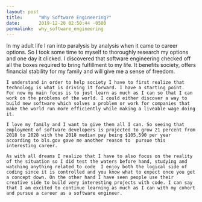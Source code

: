 ```yaml
---
layout: post
title:      "Why Software Engineering?"
date:       2019-12-20 02:50:44 -0500
permalink:  why_software_engineering
---
```



  In my adult life I ran into paralysis by analysis when it came to career options. So I took some time to myself to thoroughly research my options and one day it clicked. I discovered that software engineering checked off all the boxes required to bring fulfillment to my life. It benefits society, offers financial stability for my family and will give me a sense of freedom.
				
	I understand in order to help society I have to first realize that technology is what is driving it forward. I have a starting point.  For now my main focus is to just learn as much as I can so that I can work on the problems of the world. I could either discover a way to build new software which solves a problem or work for companies that make the world run more efficiently while making a liveable wage doing it.
				
	I love my family and I want to give them all I can. So seeing that employment of software developers is projected to grow 21 percent from 2018 to 2028 with the 2018 median pay being $105,590 per year according to bls.gov gave me another reason to  pursue this interesting career.  
				
	As with all dreams I realize that I have to also focus on the reality of the situation so I did test the waters before hand, studying and watching anything related to code  I enjoy both the logical side of coding since it is controlled and you know what to expect once you get a concept down. On the other hand I have seen people use their creative side to build very interesting projects with code. I can say that I am excited to continue learning as much as I can with my cohort and pursue a career as a software engineer.

				
				
				

